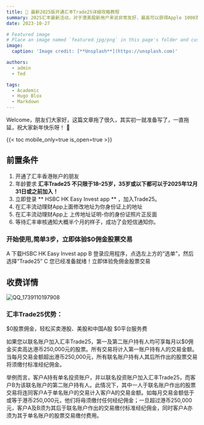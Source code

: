 ```yaml
---
title: 🎉 最新2025版开通汇丰Trade25详细攻略教程
summary: 2025汇丰最新活动，对于港美股新用户来说非常友好，最高可以获得Apple 1000港元礼品卡。
date: 2023-10-27

# Featured image
# Place an image named `featured.jpg/png` in this page's folder and customize its options here.
image:
  caption: 'Image credit: [**Unsplash**](https://unsplash.com)'

authors:
  - admin
  - Ted

tags:
  - Academic
  - Hugo Blox
  - Markdown
---
```


Welcome，朋友们大家好，这篇文章拖了很久，其实初一就准备写了，一直拖延，祝大家新年快乐呀！ 👋

{{< toc mobile_only=true is_open=true >}}

## 前置条件

1. 开通了汇丰香港账户的朋友
2. 年龄要求 **汇丰Trade25 不只限于18–25岁，35岁或以下都可以于2025年12月31日或之前加入！**
3. 立即登录 ** HSBC HK Easy Invest app ** ，加入Trade25。
4. 在汇丰流动理财App上面修改地址为你身份证上的地址
5. 在汇丰流动理财App上 上传地址证明-你的身份证照片正反面
6. 等待汇丰审核通知大概半个月的样子，成功了会短信通知你。

[//]: # ([![The template is mobile first with a responsive design to ensure that your site looks stunning on every device.]&#40;https://raw.githubusercontent.com/wowchemy/wowchemy-hugo-modules/main/starters/academic/preview.png&#41;]&#40;https://hugoblox.com&#41;)

### 开始使用,简单3步，立即体验$0佣金股票交易

A 下载HSBC HK Easy Invest app
B 登录应用程序，点选左上方的“选单”，然后选择“Trade25”
C 您已经准备就绪！立即体验免佣金股票交易

## 收费详情
![QQ_1739110197908](https://github.com/user-attachments/assets/23ad7cfa-42f2-41e6-a9dc-d2fcd6fbb8aa)



### 汇丰Trade25优势：
$0股票佣金，轻松买卖港股、美股和中国A股
$0平台服务费

如果您以联名账户加入汇丰Trade25，第一及第二账户持有人均可享每月以$0佣金买卖高达港币250,000元的股票。所有交易将计入第一账户持有人的交易金额。当每月交易金额超出港币250,000元，所有联名账户持有人其后所作出的股票交易将须缴付标准经纪佣金。

举例而言，客户A持有单名投资账户，并以联名投资账户加入汇丰Trade25，而客户B为该联名账户的第二账户持有人。此情况下，其中一人于联名账户作出的股票交易将连同客户A于单名账户的交易计入客户A的交易金额。如每月交易金额低于或等于港币250,000元，他们将毋须缴付任何经纪佣金；一旦超过港币250,000元，客户A及B须为其后于联名账户作出的交易缴付标准经纪佣金，同时客户A亦须为其于单名账户的股票交易缴付费用。



